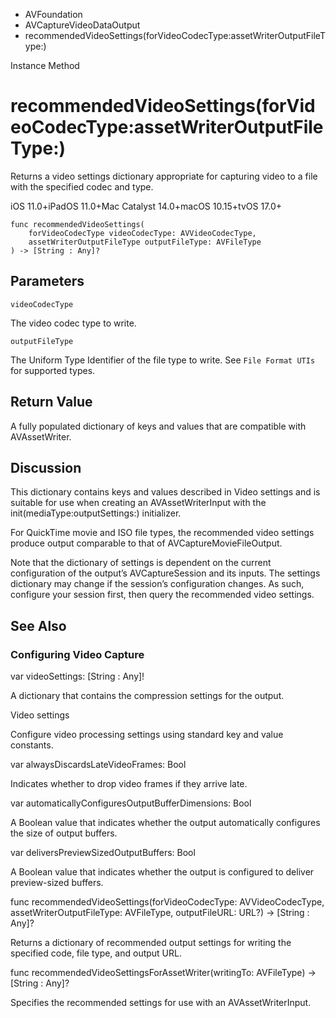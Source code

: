 

- AVFoundation
- AVCaptureVideoDataOutput
-  recommendedVideoSettings(forVideoCodecType:assetWriterOutputFileType:) 

Instance Method

# recommendedVideoSettings(forVideoCodecType:assetWriterOutputFileType:)

Returns a video settings dictionary appropriate for capturing video to a file with the specified codec and type.

iOS 11.0+iPadOS 11.0+Mac Catalyst 14.0+macOS 10.15+tvOS 17.0+

``` source
func recommendedVideoSettings(
    forVideoCodecType videoCodecType: AVVideoCodecType,
    assetWriterOutputFileType outputFileType: AVFileType
) -> [String : Any]?
```

## Parameters 

`videoCodecType`  

The video codec type to write.

`outputFileType`  

The Uniform Type Identifier of the file type to write. See `File Format UTIs` for supported types.

## Return Value

A fully populated dictionary of keys and values that are compatible with AVAssetWriter.

## Discussion

This dictionary contains keys and values described in Video settings and is suitable for use when creating an AVAssetWriterInput with the init(mediaType:outputSettings:) initializer.

For QuickTime movie and ISO file types, the recommended video settings produce output comparable to that of AVCaptureMovieFileOutput.

Note that the dictionary of settings is dependent on the current configuration of the output’s AVCaptureSession and its inputs. The settings dictionary may change if the session’s configuration changes. As such, configure your session first, then query the recommended video settings.

## See Also

### Configuring Video Capture

var videoSettings: [String : Any]!

A dictionary that contains the compression settings for the output.

Video settings

Configure video processing settings using standard key and value constants.

var alwaysDiscardsLateVideoFrames: Bool

Indicates whether to drop video frames if they arrive late.

var automaticallyConfiguresOutputBufferDimensions: Bool

A Boolean value that indicates whether the output automatically configures the size of output buffers.

var deliversPreviewSizedOutputBuffers: Bool

A Boolean value that indicates whether the output is configured to deliver preview-sized buffers.

func recommendedVideoSettings(forVideoCodecType: AVVideoCodecType, assetWriterOutputFileType: AVFileType, outputFileURL: URL?) -> [String : Any]?

Returns a dictionary of recommended output settings for writing the specified code, file type, and output URL.

func recommendedVideoSettingsForAssetWriter(writingTo: AVFileType) -> [String : Any]?

Specifies the recommended settings for use with an AVAssetWriterInput.

